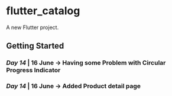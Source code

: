 # flutter_catalog

A new Flutter project.

## Getting Started

### ***Day 14*** | 16 June -> Having some Problem with Circular Progress Indicator
### ***Day 14*** | 16 June -> Added Product detail page
